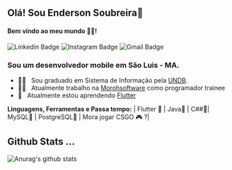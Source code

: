 ## Olá! Sou Enderson Soubreira👋
#### Bem vindo ao meu mundo 🧑‍💻!

 ![Linkedin Badge](https://img.shields.io/badge/-LinkedIn-blue?style=flat-square&logo=Linkedin&logoColor=white&link=https://www.linkedin.com/in/enderson-soubreira-b9762a186/) ![Instagram Badge](https://img.shields.io/badge/-Instagram-violet?style=flat-square&logo=Instagram&logoColor=white&link=https://instagram.com/endersonserra?igshid=1o9uhlz6bqs4s)
![Gmail Badge](https://img.shields.io/badge/-eendersonserra@gmail.com-6633cc?style=flat-square&logo=Gmail&logoColor=white&link=eendersonserra@gmail.com)

### Sou um desenvolvedor mobile em São Luis - MA.

- 👨‍🎓  &nbsp; Sou graduado em Sistema de Informação pela [UNDB](https://www.undb.edu.br/).
- 👨‍💻 &nbsp; Atualmente trabalho na [Morohsoftware](http://morohsoftware.com.br/) como programador trainee
- 📖 &nbsp; Atualmente estou aprendendo [Flutter]()

**Linguagens, Ferramentas e Passa tempo:**
 | Flutter 💙 | Java🧡 | C##💜| MySQL💜 | PostgreSQL💜 | Mora jogar CSGO 🎮 ?|


## Github Stats ...
![Anurag's github stats](https://github-readme-stats.vercel.app/api?username=EndersonSS&count_private=true&show_icons=true&theme=onedark)
